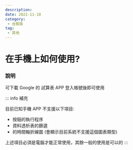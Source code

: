```yaml
---
description:
date: 2022-11-10
category:
 - 台股版
tag:
 - 其他
---
```


# 在手機上如何使用?

### 說明

  可下載 Google 的 試算表 APP 登入帳號後即可使用

  ::: info 補充

  目前已知手機 APP 不支援以下項目:
  - 按鈕的執行程序
  - 資料透析表的篩選
  - <Badge type="warning" text="台股收費版" vertical="middle"/>的時間軸折線圖 (會顯示目前系統不支援這個圖表類型)
  
  上述項目必須是電腦才能正常使用，其餘一般的使用是可以的
  :::
